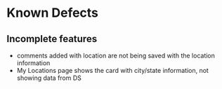 # Known Defects

## Incomplete features

* comments added with location are not being saved with the location information
* My Locations page shows the card with city/state information, not showing data from DS